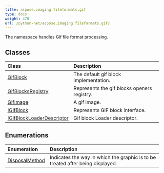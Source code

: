 ```yaml
---
title: aspose.imaging.fileformats.gif
type: docs
weight: 470
url: /python-net/aspose.imaging.fileformats.gif/
---
```



The namespace handles Gif file format processing.

## **Classes**
|**Class**|**Description**|
| :- | :- |
|[GifBlock](/imaging/python-net/aspose.imaging.fileformats.gif/gifblock/)|The default gif block implementation.|
|[GifBlocksRegistry](/imaging/python-net/aspose.imaging.fileformats.gif/gifblocksregistry/)|Represents the gif blocks openers registry.|
|[GifImage](/imaging/python-net/aspose.imaging.fileformats.gif/gifimage/)|A gif image.|
|[IGifBlock](/imaging/python-net/aspose.imaging.fileformats.gif/igifblock/)|Represents GIF block interface.|
|[IGifBlockLoaderDescriptor](/imaging/python-net/aspose.imaging.fileformats.gif/igifblockloaderdescriptor/)|Gif block Loader descriptor.|
## **Enumerations**
|**Enumeration**|**Description**|
| :- | :- |
|[DisposalMethod](/imaging/python-net/aspose.imaging.fileformats.gif/disposalmethod/)|Indicates the way in which the graphic is to be treated after being displayed.|
